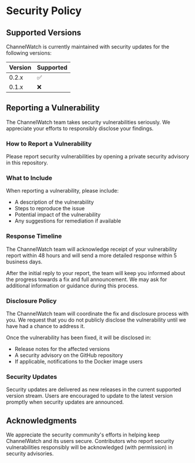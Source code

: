 # Security Policy

## Supported Versions

ChannelWatch is currently maintained with security updates for the following versions:

| Version | Supported          |
| ------- | ------------------ |
| 0.2.x   | :white_check_mark: |
| 0.1.x   | :x:                |

## Reporting a Vulnerability

The ChannelWatch team takes security vulnerabilities seriously. We appreciate your efforts to responsibly disclose your findings.

### How to Report a Vulnerability

Please report security vulnerabilities by opening a private security advisory in this repository. 

### What to Include

When reporting a vulnerability, please include:

- A description of the vulnerability
- Steps to reproduce the issue
- Potential impact of the vulnerability
- Any suggestions for remediation if available

### Response Timeline

The ChannelWatch team will acknowledge receipt of your vulnerability report within 48 hours and will send a more detailed response within 5 business days.

After the initial reply to your report, the team will keep you informed about the progress towards a fix and full announcement. We may ask for additional information or guidance during this process.

### Disclosure Policy

The ChannelWatch team will coordinate the fix and disclosure process with you. We request that you do not publicly disclose the vulnerability until we have had a chance to address it.

Once the vulnerability has been fixed, it will be disclosed in:

- Release notes for the affected versions
- A security advisory on the GitHub repository
- If applicable, notifications to the Docker image users

### Security Updates

Security updates are delivered as new releases in the current supported version stream. Users are encouraged to update to the latest version promptly when security updates are announced.

## Acknowledgments

We appreciate the security community's efforts in helping keep ChannelWatch and its users secure. Contributors who report security vulnerabilities responsibly will be acknowledged (with permission) in security advisories.
